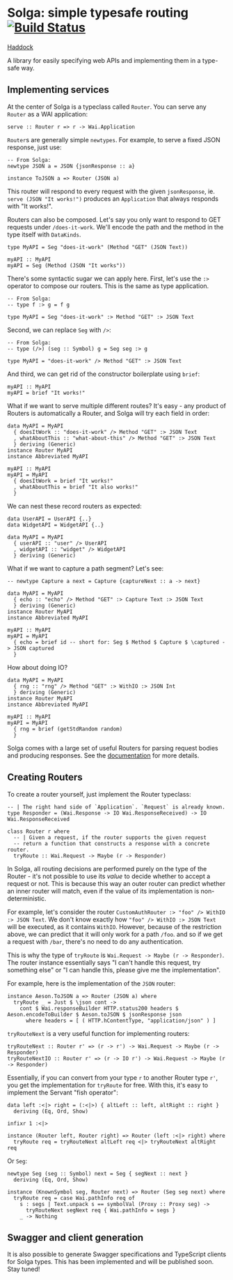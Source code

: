 # Solga: simple typesafe routing [![Build Status](https://travis-ci.org/chpatrick/solga.svg?branch=master)](https://travis-ci.org/chpatrick/solga)

[Haddock](http://chpatrick.github.io/solga/doc/solga-0.1.0.0/Solga.html)

A library for easily specifying web APIs and implementing them in a type-safe way.

## Implementing services

At the center of Solga is a typeclass called `Router`. You can serve any `Router` as a WAI application:

```
serve :: Router r => r -> Wai.Application
```

`Router`s are generally simple `newtypes`. For example, to serve a fixed JSON response, just use:

```
-- From Solga:
newtype JSON a = JSON {jsonResponse :: a}

instance ToJSON a => Router (JSON a)
```
This router will respond to every request with the given `jsonResponse`, ie. `serve (JSON "It works!")` produces an `Application` that always responds with "It works!".

Routers can also be composed. Let's say you only want to respond to GET requests under `/does-it-work`. We'll encode the path and the method in the type itself with `DataKinds`.

```
type MyAPI = Seg "does-it-work" (Method "GET" (JSON Text))

myAPI :: MyAPI
myAPI = Seg (Method (JSON "It works"))
```

There's some syntactic sugar we can apply here. First, let's use the `:>` operator to compose our routers. This is the same as type application.

```
-- From Solga:
-- type f :> g = f g

type MyAPI = Seg "does-it-work" :> Method "GET" :> JSON Text
```

Second, we can replace `Seg` with `/>`:

```
-- From Solga:
-- type (/>) (seg :: Symbol) g = Seg seg :> g

type MyAPI = "does-it-work" /> Method "GET" :> JSON Text
```

And third, we can get rid of the constructor boilerplate using `brief`:

```
myAPI :: MyAPI
myAPI = brief "It works!"
```

What if we want to serve multiple different routes? It's easy - any product of Routers is automatically a Router, and Solga will try each field in order:

```
data MyAPI = MyAPI
  { doesItWork :: "does-it-work" /> Method "GET" :> JSON Text
  , whatAboutThis :: "what-about-this" /> Method "GET" :> JSON Text
  } deriving (Generic)
instance Router MyAPI
instance Abbreviated MyAPI

myAPI :: MyAPI
myAPI = MyAPI
  { doesItWork = brief "It works!"
  , whatAboutThis = brief "It also works!"
  }
```

We can nest these record routers as expected:

```
data UserAPI = UserAPI {..}
data WidgetAPI = WidgetAPI {..}

data MyAPI = MyAPI
  { userAPI :: "user" /> UserAPI 
  , widgetAPI :: "widget" /> WidgetAPI
  } deriving (Generic)
```

What if we want to capture a path segment? Let's see:

```
-- newtype Capture a next = Capture {captureNext :: a -> next}

data MyAPI = MyAPI
  { echo :: "echo" /> Method "GET" :> Capture Text :> JSON Text
  } deriving (Generic)
instance Router MyAPI
instance Abbreviated MyAPI

myAPI :: MyAPI
myAPI = MyAPI
  { echo = brief id -- short for: Seg $ Method $ Capture $ \captured -> JSON captured
  }
```

How about doing IO?

```
data MyAPI = MyAPI
  { rng :: "rng" /> Method "GET" :> WithIO :> JSON Int
  } deriving (Generic)
instance Router MyAPI
instance Abbreviated MyAPI

myAPI :: MyAPI
myAPI = MyAPI
  { rng = brief (getStdRandom random)
  }
```

Solga comes with a large set of useful Routers for parsing request bodies and producing responses. See the [documentation](http://chpatrick.github.io/solga/doc/solga-0.1.0.0/Solga.html) for more details.

## Creating Routers
To create a router yourself, just implement the Router typeclass:
```
-- | The right hand side of `Application`. `Request` is already known.
type Responder = (Wai.Response -> IO Wai.ResponseReceived) -> IO Wai.ResponseReceived

class Router r where
  -- | Given a request, if the router supports the given request
  -- return a function that constructs a response with a concrete router.
  tryRoute :: Wai.Request -> Maybe (r -> Responder)
```

In Solga, all routing decisions are performed purely on the type of the Router - it's not possible to use its _value_ to decide whether to accept a request or not. This is because this way an outer router can predict whether an inner router will match, even if the value of its implementation is non-deterministic.

For example, let's consider the router `CustomAuthRouter :> "foo" /> WithIO :> JSON Text`. We don't know exactly how `"foo" /> WithIO :> JSON Text` will be executed, as it contains `WithIO`. However, because of the restriction above, we can predict that it will only work for a path `/foo`. and so if we get a request with `/bar`, there's no need to do any authentication.

This is why the type of `tryRoute` is `Wai.Request -> Maybe (r -> Responder)`. The router instance essentially says "I can't handle this request, try something else" or "I can handle this, please give me the implementation".

For example, here is the implementation of the `JSON` router:

```
instance Aeson.ToJSON a => Router (JSON a) where
  tryRoute _ = Just $ \json cont ->
    cont $ Wai.responseBuilder HTTP.status200 headers $ Aeson.encodeToBuilder $ Aeson.toJSON $ jsonResponse json
      where headers = [ ( HTTP.hContentType, "application/json" ) ]
```

`tryRouteNext` is a very useful function for implementing routers:
```
tryRouteNext :: Router r' => (r -> r') -> Wai.Request -> Maybe (r -> Responder)
tryRouteNextIO :: Router r' => (r -> IO r') -> Wai.Request -> Maybe (r -> Responder)
```

Essentially, if you can convert from your type `r` to another Router type `r'`, you get the implementation for `tryRoute` for free. With this, it's easy to implement the Servant "fish operator":
```
data left :<|> right = (:<|>) { altLeft :: left, altRight :: right }
  deriving (Eq, Ord, Show)

infixr 1 :<|>

instance (Router left, Router right) => Router (left :<|> right) where
  tryRoute req = tryRouteNext altLeft req <|> tryRouteNext altRight req
```

Or `Seg`:

```
newtype Seg (seg :: Symbol) next = Seg { segNext :: next }
  deriving (Eq, Ord, Show)

instance (KnownSymbol seg, Router next) => Router (Seg seg next) where
  tryRoute req = case Wai.pathInfo req of
    s : segs | Text.unpack s == symbolVal (Proxy :: Proxy seg) ->
      tryRouteNext segNext req { Wai.pathInfo = segs }
    _ -> Nothing
```

## Swagger and client generation
It is also possible to generate Swagger specifications and TypeScript clients for Solga types. This has been implemented and will be published soon. Stay tuned!
